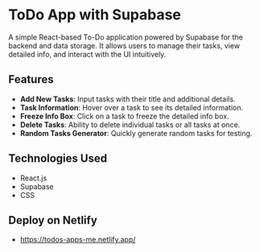 # ToDo App with Supabase

A simple React-based To-Do application powered by Supabase for the backend and data storage. It allows users to manage their tasks, view detailed info, and interact with the UI intuitively.

## Features

- **Add New Tasks**: Input tasks with their title and additional details.
- **Task Information**: Hover over a task to see its detailed information.
- **Freeze Info Box**: Click on a task to freeze the detailed info box.
- **Delete Tasks**: Ability to delete individual tasks or all tasks at once.
- **Random Tasks Generator**: Quickly generate random tasks for testing.


## Technologies Used
- React.js
- Supabase
- CSS

## Deploy on Netlify
- https://todos-apps-me.netlify.app/
